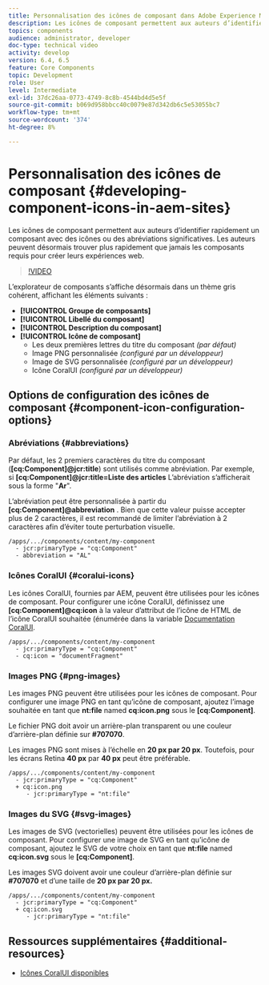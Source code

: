 ```yaml
---
title: Personnalisation des icônes de composant dans Adobe Experience Manager Sites
description: Les icônes de composant permettent aux auteurs d’identifier rapidement un composant avec des icônes ou des abréviations significatives. Les auteurs peuvent désormais trouver plus rapidement que jamais les composants requis pour créer leurs expériences web.
topics: components
audience: administrator, developer
doc-type: technical video
activity: develop
version: 6.4, 6.5
feature: Core Components
topic: Development
role: User
level: Intermediate
exl-id: 37dc26aa-0773-4749-8c8b-4544bd4d5e5f
source-git-commit: b069d958bbcc40c0079e87d342db6c5e53055bc7
workflow-type: tm+mt
source-wordcount: '374'
ht-degree: 8%

---
```


# Personnalisation des icônes de composant {#developing-component-icons-in-aem-sites}

Les icônes de composant permettent aux auteurs d’identifier rapidement un composant avec des icônes ou des abréviations significatives. Les auteurs peuvent désormais trouver plus rapidement que jamais les composants requis pour créer leurs expériences web.

>[!VIDEO](https://video.tv.adobe.com/v/16778/?quality=9&learn=on)

L’explorateur de composants s’affiche désormais dans un thème gris cohérent, affichant les éléments suivants :

* **[!UICONTROL Groupe de composants]**
* **[!UICONTROL Libellé du composant]** 
* **[!UICONTROL Description du composant]**
* **[!UICONTROL Icône de composant]**
   * Les deux premières lettres du titre du composant *(par défaut)*
   * Image PNG personnalisée *(configuré par un développeur)*
   * Image de SVG personnalisée *(configuré par un développeur)*
   * Icône CoralUI *(configuré par un développeur)*

## Options de configuration des icônes de composant {#component-icon-configuration-options}

### Abréviations {#abbreviations}

Par défaut, les 2 premiers caractères du titre du composant (**[cq:Component]@jcr:title**) sont utilisés comme abréviation. Par exemple, si **[cq:Component]@jcr:title=Liste des articles** L’abréviation s’afficherait sous la forme &quot;**Ar**&quot;.

L’abréviation peut être personnalisée à partir du **[cq:Component]@abbreviation** . Bien que cette valeur puisse accepter plus de 2 caractères, il est recommandé de limiter l’abréviation à 2 caractères afin d’éviter toute perturbation visuelle.

```plain
/apps/.../components/content/my-component
  - jcr:primaryType = "cq:Component"
  - abbreviation = "AL"
```

### Icônes CoralUI {#coralui-icons}

Les icônes CoralUI, fournies par AEM, peuvent être utilisées pour les icônes de composant. Pour configurer une icône CoralUI, définissez une **[cq:Component]@cq:icon** à la valeur d’attribut de l’icône de HTML de l’icône CoralUI souhaitée (énumérée dans la variable [Documentation CoralUI](https://helpx.adobe.com/fr/experience-manager/6-5/sites/developing/using/reference-materials/coral-ui/coralui3/Coral.Icon.html).

```plain
/apps/.../components/content/my-component
  - jcr:primaryType = "cq:Component"
  - cq:icon = "documentFragment"
```

### Images PNG {#png-images}

Les images PNG peuvent être utilisées pour les icônes de composant. Pour configurer une image PNG en tant qu’icône de composant, ajoutez l’image souhaitée en tant que **nt:file** named **cq:icon.png** sous le **[cq:Component]**.

Le fichier PNG doit avoir un arrière-plan transparent ou une couleur d’arrière-plan définie sur **#707070**.

Les images PNG sont mises à l’échelle en **20 px par 20 px**. Toutefois, pour les écrans Retina **40 px** par **40 px** peut être préférable.

```plain
/apps/.../components/content/my-component
  - jcr:primaryType = "cq:Component"
  + cq:icon.png
     - jcr:primaryType = "nt:file"
```

### Images du SVG {#svg-images}

Les images de SVG (vectorielles) peuvent être utilisées pour les icônes de composant. Pour configurer une image de SVG en tant qu’icône de composant, ajoutez le SVG de votre choix en tant que **nt:file** named **cq:icon.svg** sous le **[cq:Component]**.

Les images SVG doivent avoir une couleur d’arrière-plan définie sur **#707070** et d’une taille de **20 px par 20 px.**

```plain
/apps/.../components/content/my-component
  - jcr:primaryType = "cq:Component"
  + cq:icon.svg
     - jcr:primaryType = "nt:file"
```

## Ressources supplémentaires {#additional-resources}

* [Icônes CoralUI disponibles](https://helpx.adobe.com/experience-manager/6-5/sites/developing/using/reference-materials/coral-ui/coralui3/Coral.Icon.html)
